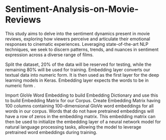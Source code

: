 # Sentiment-Analysis-on-Movie-Reviews
This study aims to delve into the sentiment dynamics present in movie reviews, exploring how viewers perceive and articulate their emotional responses to cinematic experiences. Leveraging state-of-the-art NLP techniques, we seek to discern patterns, trends, and nuances in sentiment expression across a diverse range of films.

Split the dataset, 20% of the data will be reserved for testing, while the remaining 80% will be used for training.
Embedding layer converts our textual data into numeric form. It is then used as the first layer for the deep learning models in Keras. 
Embedding layer expects the words to be in numeric form .

Import GloVe Word Embedding to build Embedding Dictionary and use this to build Embedding Matrix for our Corpus.
Create Embedding Matrix having 100 columns containing 100-dimensional GloVe word embeddings for all words in our corpus.
Words that do not have pretrained embeddings will have a row of zeros in the embedding matrix. This embedding matrix can then be used to initialize the embedding layer of a neural network model for natural language processing tasks, allowing the model to leverage pretrained word embeddings during training.
